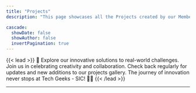 ```yaml
---
title: "Projects"
description: "This page showcases all the Projects created by our Members."

cascade:
  showDate: false
  showAuthor: false
  invertPagination: true
---
```

{{< lead >}}
🌟 Explore our innovative solutions to real-world challenges. Join us in celebrating creativity and collaboration. Check back regularly for updates and new additions to our projects gallery. The journey of innovation never stops at Tech Geeks - SIC! 🚀💡
{{< /lead >}}
<hr>
